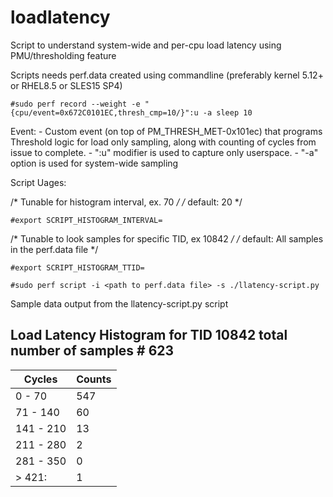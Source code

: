 # loadlatency
Script to understand system-wide and per-cpu load latency using PMU/thresholding feature

Scripts needs perf.data created using commandline
(preferably kernel 5.12+ or RHEL8.5 or SLES15 SP4)

	#sudo perf record --weight -e "{cpu/event=0x672C0101EC,thresh_cmp=10/}":u -a sleep 10

   Event:
    - Custom event (on top of PM_THRESH_MET-0x101ec) that programs Threshold logic for load only sampling,
      along with counting of cycles from issue to complete.
    - ":u" modifier is used to capture only userspace. 
    - "-a" option is used for system-wide sampling

Script Uages:

   /* Tunable for histogram interval, ex. 70 */
   /* default: 20 */

    #export SCRIPT_HISTOGRAM_INTERVAL=

   /* Tunable to look samples for specific TID, ex 10842 */
   /* default: All samples in the perf.data file */

    #export SCRIPT_HISTOGRAM_TTID=

    #sudo perf script -i <path to perf.data file> -s ./llatency-script.py

Sample data output from the llatency-script.py script 

Load Latency Histogram for TID 10842 total number of samples #      623
-------------------------------------------------------------------------------

|     Cycles  |    Counts |
|-------------|-----------|	
|   0 - 70    |  547      |
| 71 - 140    |   60      | 
|141 - 210    |   13      | 
|211 - 280    |    2      |
|281 - 350    |    0      |
|   > 421:    |    1      |

